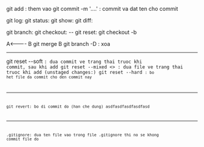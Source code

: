git add  : them vao
git commit -m '....' : commit va dat ten cho commit

git log:
git status:
git show:
git diff:

git branch:
git checkout: -- <file>
git reset:
git checkout -b <branch>

 A<---- B
 git merge B
 git branch -D <branch> : xoa

****
 git reset --soft <code of commit>: dua commit ve trang thai truoc khi commit, sau khi add
 git reset --mixed <> :  dua file ve trang thai truoc khi add (unstaged changes:)
 git reset --hard <code of commit>: bo het file da commit cho den commit nay
****
git revert: bo di commit do (han che dung)
 asdfasdfasdfasdfasd
 ***
 .gitignore: dua ten file vao trong file .gitignore thi no se khong commit file do
 